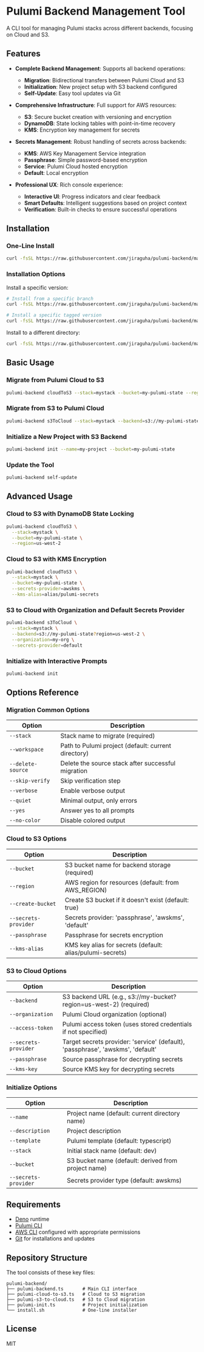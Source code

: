 # Pulumi Backend Management Tool

A CLI tool for managing Pulumi stacks across different backends, focusing on Cloud and S3.

## Features

- **Complete Backend Management**: Supports all backend operations:
  - **Migration**: Bidirectional transfers between Pulumi Cloud and S3
  - **Initialization**: New project setup with S3 backend configured
  - **Self-Update**: Easy tool updates via Git
  
- **Comprehensive Infrastructure**: Full support for AWS resources:
  - **S3**: Secure bucket creation with versioning and encryption
  - **DynamoDB**: State locking tables with point-in-time recovery
  - **KMS**: Encryption key management for secrets
  
- **Secrets Management**: Robust handling of secrets across backends:
  - **KMS**: AWS Key Management Service integration
  - **Passphrase**: Simple password-based encryption
  - **Service**: Pulumi Cloud hosted encryption
  - **Default**: Local encryption
  
- **Professional UX**: Rich console experience:
  - **Interactive UI**: Progress indicators and clear feedback
  - **Smart Defaults**: Intelligent suggestions based on project context
  - **Verification**: Built-in checks to ensure successful operations

## Installation

### One-Line Install

```bash
curl -fsSL https://raw.githubusercontent.com/jiraguha/pulumi-backend/main/install.sh | bash
```

### Installation Options

Install a specific version:

```bash
# Install from a specific branch
curl -fsSL https://raw.githubusercontent.com/jiraguha/pulumi-backend/main/install.sh | bash -s -- --branch dev

# Install a specific tagged version
curl -fsSL https://raw.githubusercontent.com/jiraguha/pulumi-backend/main/install.sh | bash -s -- --tag v1.0.0
```

Install to a different directory:

```bash
curl -fsSL https://raw.githubusercontent.com/jiraguha/pulumi-backend/main/install.sh | bash -s -- --dir ~/.local/bin
```

## Basic Usage

### Migrate from Pulumi Cloud to S3

```bash
pulumi-backend cloudToS3 --stack=mystack --bucket=my-pulumi-state --region=us-west-2
```

### Migrate from S3 to Pulumi Cloud

```bash
pulumi-backend s3ToCloud --stack=mystack --backend=s3://my-pulumi-state?region=us-west-2
```

### Initialize a New Project with S3 Backend

```bash
pulumi-backend init --name=my-project --bucket=my-pulumi-state
```

### Update the Tool

```bash
pulumi-backend self-update
```

## Advanced Usage

### Cloud to S3 with DynamoDB State Locking

```bash
pulumi-backend cloudToS3 \
  --stack=mystack \
  --bucket=my-pulumi-state \
  --region=us-west-2 
```

### Cloud to S3 with KMS Encryption

```bash
pulumi-backend cloudToS3 \
  --stack=mystack \
  --bucket=my-pulumi-state \
  --secrets-provider=awskms \
  --kms-alias=alias/pulumi-secrets
```

### S3 to Cloud with Organization and Default Secrets Provider

```bash
pulumi-backend s3ToCloud \
  --stack=mystack \
  --backend=s3://my-pulumi-state?region=us-west-2 \
  --organization=my-org \
  --secrets-provider=default
```

### Initialize with Interactive Prompts

```bash
pulumi-backend init
```

## Options Reference

### Migration Common Options

| Option | Description |
|--------|-------------|
| `--stack` | Stack name to migrate (required) |
| `--workspace` | Path to Pulumi project (default: current directory) |
| `--delete-source` | Delete the source stack after successful migration |
| `--skip-verify` | Skip verification step |
| `--verbose` | Enable verbose output |
| `--quiet` | Minimal output, only errors |
| `--yes` | Answer yes to all prompts |
| `--no-color` | Disable colored output |

### Cloud to S3 Options

| Option | Description |
|--------|-------------|
| `--bucket` | S3 bucket name for backend storage (required) |
| `--region` | AWS region for resources (default: from AWS_REGION) |
| `--create-bucket` | Create S3 bucket if it doesn't exist (default: true) |
| `--secrets-provider` | Secrets provider: 'passphrase', 'awskms', 'default' |
| `--passphrase` | Passphrase for secrets encryption |
| `--kms-alias` | KMS key alias for secrets (default: alias/pulumi-secrets) |

### S3 to Cloud Options

| Option | Description |
|--------|-------------|
| `--backend` | S3 backend URL (e.g., s3://my-bucket?region=us-west-2) (required) |
| `--organization` | Pulumi Cloud organization (optional) |
| `--access-token` | Pulumi access token (uses stored credentials if not specified) |
| `--secrets-provider` | Target secrets provider: 'service' (default), 'passphrase', 'awskms', 'default' |
| `--passphrase` | Source passphrase for decrypting secrets |
| `--kms-key` | Source KMS key for decrypting secrets |

### Initialize Options

| Option | Description |
|--------|-------------|
| `--name` | Project name (default: current directory name) |
| `--description` | Project description |
| `--template` | Pulumi template (default: typescript) |
| `--stack` | Initial stack name (default: dev) |
| `--bucket` | S3 bucket name (default: derived from project name) |
| `--secrets-provider` | Secrets provider type (default: awskms) |

## Requirements

- [Deno](https://deno.land) runtime
- [Pulumi CLI](https://www.pulumi.com/docs/install/)
- [AWS CLI](https://aws.amazon.com/cli/) configured with appropriate permissions
- [Git](https://git-scm.com/) for installations and updates

## Repository Structure

The tool consists of these key files:

```
pulumi-backend/
├── pulumi-backend.ts       # Main CLI interface
├── pulumi-cloud-to-s3.ts   # Cloud to S3 migration
├── pulumi-s3-to-cloud.ts   # S3 to Cloud migration
├── pulumi-init.ts          # Project initialization
└── install.sh              # One-line installer
```

## License

MIT
